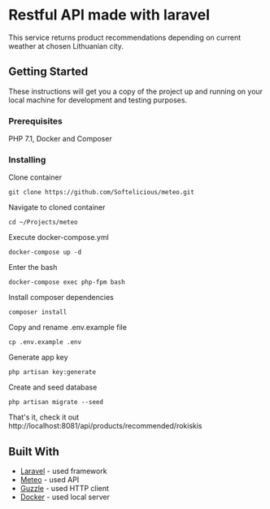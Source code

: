 # Restful API made with laravel

This service returns product recommendations depending on current weather at chosen Lithuanian city.

## Getting Started

These instructions will get you a copy of the project up and running on your local machine for development and testing purposes.

### Prerequisites

PHP 7.1, Docker and Composer

### Installing

Clone container

```
git clone https://github.com/Softelicious/meteo.git
```

Navigate to cloned container

```
cd ~/Projects/meteo
```

Execute docker-compose.yml

```
docker-compose up -d
```

Enter the bash

```
docker-compose exec php-fpm bash
```

Install composer dependencies

```
composer install
```

Copy and rename .env.example file

```
cp .env.example .env
```

Generate app key

```
php artisan key:generate
```

Create and seed database

```
php artisan migrate --seed
```

That's it, check it out http://localhost:8081/api/products/recommended/rokiskis

## Built With

* [Laravel](https://laravel.com) - used framework 
* [Meteo](https://api.meteo.lt/) - used API
* [Guzzle](http://docs.guzzlephp.org/) - used HTTP client
* [Docker](https://docs.docker.com/) - used local server

